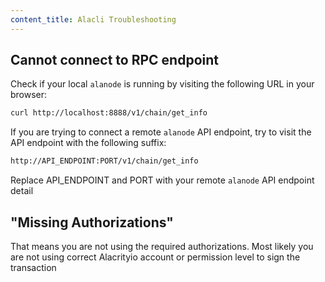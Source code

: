 ```yaml
---
content_title: Alacli Troubleshooting
---
```


## Cannot connect to RPC endpoint

Check if your local `alanode` is running by visiting the following URL in your browser:

```sh
curl http://localhost:8888/v1/chain/get_info
```

If you are trying to connect a remote `alanode` API endpoint, try to visit the API endpoint with the following suffix:

```sh
http://API_ENDPOINT:PORT/v1/chain/get_info
```

Replace API_ENDPOINT and PORT with your remote `alanode` API endpoint detail

## "Missing Authorizations"

That means you are not using the required authorizations. Most likely you are not using correct Alacrityio account or permission level to sign the transaction
